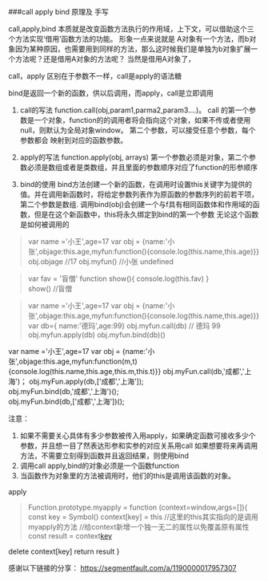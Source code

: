 ###call apply bind 原理及 手写

call,apply,bind 本质就是改变函数方法执行的作用域，上下文，可以借助这个三个方法实现‘借用’函数方法的功能。
形象一点来说就是 A对象有一个方法，而b对象因为某种原因，也需要用到同样的方法，那么这时候我们是单独为b对象扩展一个方法呢？还是借用A对象的方法呢？ 当然是借用A对象了，

call，apply 区别在于参数不一样，call是apply的语法糖

bind是返回一个新的函数，供以后调用，而apply，call是立即调用

1. call的写法
   function.call(obj,param1,parma2,param3....)。 call 的第一个参数是一个对象，function的的调用者将会指向这个对象，如果不传或者使用null，则默认为全局对象window。  第二个参数，可以接受任意个参数，每个参数都会  映射到对应的函数参数。


2. apply的写法
    function.apply(obj, arrays) 第一个参数必须是对象，第二个参数必须是数组或者是类数组，并且里面的参数顺序对应了function的形参顺序

3. bind的使用
   bind方法创建一个新的函数，在调用时设置this关键字为提供的值。并在调用新函数时，将给定参数列表作为原函数的参数序列的前若干项，第二个参数是数组. 调用bind(obj)会创建一个与f具有相同函数体和作用域的函数，但是在这个新函数中，this将永久绑定到bind的第一个参数 无论这个函数是如何被调用的

>var name ='小王',age=17
 var obj = {name:'小张',objage:this.age,myfun:function(){console.log(this.name,this.age)}}
obj.objage  //17  obj.myfun() //小张 undefined

>var fav = '盲僧'
 function show(){
   console.log(this.fav)
 }  
 show() //盲僧


> var name ='小王',age=17
 var obj = {name:'小张',objage:this.age,myfun:function(){console.log(this.name,this.age)}}
var db={ name:'德玛',age:99}
obj.myfun.call(db) // 德玛 99   obj.myfun.apply(db)  obj.myfun.bind(db)()

var name ='小王',age=17
 var obj = {name:'小张',objage:this.age,myfun:function(m,t){console.log(this.name,this.age,this.m,this.t)}}
obj.myFun.call(db,'成都','上海')；
obj.myFun.apply(db,['成都','上海']);       
obj.myFun.bind(db,'成都','上海')();      
obj.myFun.bind(db,['成都','上海'])();

注意：
1. 如果不需要关心具体有多少参数被传入用apply，如果确定函数可接收多少个参数，并且想一目了然表达形参和实参的对应关系用call 
如果想要将来再调用方法，不需要立刻得到函数并且返回结果，则使用bind
2. 调用call apply,bind的对象必须是一个函数function 
3. 当函数作为对象里的方法被调用时，他们的this是调用该函数的对象。

apply
> Function.prototype.myapply = function (context=window,args=[]){
  const key = Symbol()
  context[key] = this
  //这里的this其实指向的是调用myapply的方法
  //给context新增一个独一无二的属性以免覆盖原有属性
  const result = context[key](...args)

  delete context[key]
  return result
}



感谢以下链接的分享：
https://segmentfault.com/a/1190000017957307